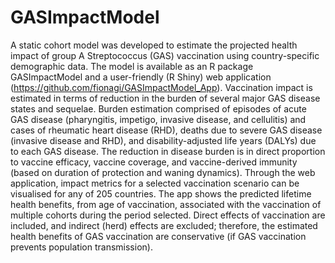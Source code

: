 # GASImpactModel
A static cohort model was developed to estimate the projected health impact of 
group A Streptococcus (GAS) vaccination using country-specific demographic data. 
The model is available as an R package GASImpactModel 
and a user-friendly (R Shiny) web application (https://github.com/fionagi/GASImpactModel_App). 
Vaccination impact is estimated 
in terms of reduction in the burden of several major GAS disease states and sequelae. 
Burden estimation comprised of episodes of acute GAS disease (pharyngitis, impetigo, 
invasive disease, and cellulitis) and cases of rheumatic heart disease (RHD), 
deaths due to severe GAS disease (invasive disease and RHD), and disability-adjusted 
life years (DALYs) due to each GAS disease. The reduction in disease burden is in 
direct proportion to vaccine efficacy, vaccine coverage, and vaccine-derived immunity 
(based on duration of protection and waning dynamics). Through the web application, 
impact metrics for a selected vaccination scenario can be visualised for any of 205 
countries. The app shows the predicted lifetime health benefits, from age of vaccination,
associated with the vaccination of multiple cohorts during the period selected. 
Direct effects of vaccination are included, and indirect (herd) effects are excluded; 
therefore, the estimated health benefits of GAS vaccination are conservative 
(if GAS vaccination prevents population transmission).
